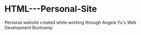 # HTML---Personal-Site
Personal website created while working through Angela Yu's Web Development Bootcamp
